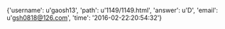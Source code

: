 {'username': u'gaosh13', 'path': u'1149/1149.html', 'answer': u'D', 'email': u'gsh0818@126.com', 'time': '2016-02-22:20:54:32'}